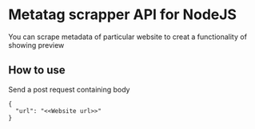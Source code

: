 # Metatag scrapper API for NodeJS

You can scrape metadata of particular website to creat a functionality of showing preview  

## How to use 

Send a post request containing body

```
{
  "url": "<<Website url>>"
}
```
